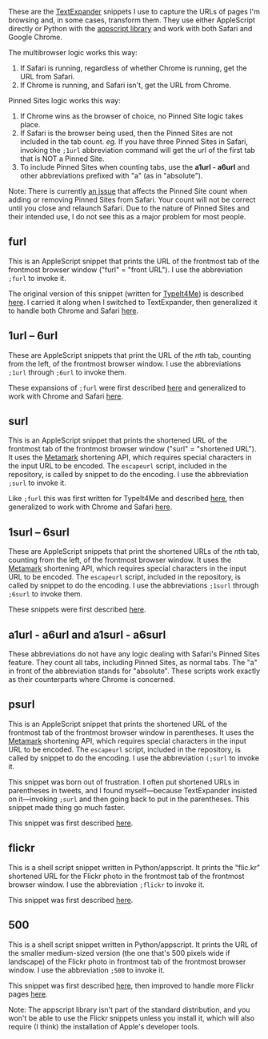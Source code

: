 These are the [TextExpander][2] snippets I use to capture the URLs of pages I'm browsing and, in some cases, transform them. They use either AppleScript directly or Python with the [appscript library][1] and work with both Safari and Google Chrome.

The multibrowser logic works this way:

1. If Safari is running, regardless of whether Chrome is running, get the URL from Safari.
2. If Chrome is running, and Safari isn't, get the URL from Chrome.

Pinned Sites logic works this way:

1. If Chrome wins as the browser of choice, no Pinned Site logic takes place.
2. If Safari is the browser being used, then the Pinned Sites are not included in the tab count. *eg.* If you have three Pinned Sites in Safari, invoking the `;1url` abbreviation command will get the url of the first tab that is NOT a Pinned Site.
3. To include Pinned Sites when counting tabs, use the __a1url - a6url__ and other abbreviations prefixed with "a" (as in "absolute").

Note: There is currently [an issue](https://github.com/happycollision/te-url-snippets/issues/1) that affects the Pinned Site count when adding or removing Pinned Sites from Safari. Your count will not be correct until you close and relaunch Safari. Due to the nature of Pinned Sites and their intended use, I do not see this as a major problem for most people.


## furl ##

This is an AppleScript snippet that prints the URL of the frontmost tab of the frontmost browser window ("furl" = "front URL"). I use the abbreviation `;furl` to invoke it.

The original version of this snippet (written for [TypeIt4Me][6]) is described [here][3]. I carried it along when I switched to TextExpander, then generalized it to handle both Chrome and Safari [here][4].

## 1url – 6url ##

These are AppleScript snippets that print the URL of the *n*th tab, counting from the left, of the frontmost browser window. I use the abbreviations `;1url` through `;6url` to invoke them.

These expansions of `;furl` were first described [here][5] and generalized to work with Chrome and Safari [here][4].

## surl ##

This is an AppleScript snippet that prints the shortened URL of the frontmost tab of the frontmost browser window ("surl" = "shortened URL"). It uses the [Metamark][10] shortening API, which requires special characters in the input URL to be encoded. The `escapeurl` script, included in the repository, is called by snippet to do the encoding. I use the abbreviation `;surl` to invoke it.

Like `;furl` this was first written for TypeIt4Me and described [here][3], then generalized to work with Chrome and Safari [here][4].

## 1surl – 6surl ##

These are AppleScript snippets that print the shortened URLs of the *n*th tab, counting from the left, of the frontmost browser window. It uses the [Metamark][10] shortening API, which requires special characters in the input URL to be encoded. The `escapeurl` script, included in the repository, is called by snippet to do the encoding. I use the abbreviations `;1surl` through `;6surl` to invoke them.

These snippets were first described [here][4].

## a1url - a6url and a1surl - a6surl ##

These abbreviations do not have any logic dealing with Safari's Pinned Sites feature. They count all tabs, including Pinned Sites, as normal tabs. The "a" in front of the abbreviation stands for "absolute". These scripts work exactly as their counterparts where Chrome is concerned.

## psurl ##

This is an AppleScript snippet that prints the shortened URL of the frontmost tab of the frontmost browser window in parentheses. It uses the [Metamark][10] shortening API, which requires special characters in the input URL to be encoded. The `escapeurl` script, included in the repository, is called by snippet to do the encoding. I use the abbreviation `(;surl` to invoke it.

This snippet was born out of frustration. I often put shortened URLs in parentheses in tweets, and I found myself—because TextExpander insisted on it—invoking `;surl` and then going back to put in the parentheses. This snippet made thing go much faster.

This snippet was first described [here][4].

## flickr ##

This is a shell script snippet written in Python/appscript. It prints the "flic.kr" shortened URL for the Flickr photo in the frontmost tab of the frontmost browser window. I use the abbreviation `;flickr` to invoke it.

This snippet was first described [here][7].

## 500 ##

This is a shell script snippet written in Python/appscript. It prints the URL of the smaller medium-sized version (the one that's 500 pixels wide if landscape) of the Flickr photo in frontmost tab of the frontmost browser window. I use the abbreviation `;500` to invoke it.

This snippet was first described [here][8], then improved to handle more Flickr pages [here][9].

Note: The appscript library isn't part of the standard distribution, and you won't be able to use the Flickr snippets unless you install it, which will also require (I think) the installation of Apple's developer tools.


[1]: http://appscript.sourceforge.net/index.html
[2]: http://smilesoftware.com/TextExpander/
[3]: http://www.leancrew.com/all-this/2008/03/long-and-shortened-urls-with-typeit4me/
[4]: http://www.leancrew.com/all-this/2010/10/textexpander-snippets-for-google-chrome/
[5]: http://www.leancrew.com/all-this/2009/07/safari-tab-urls-via-textexpander/
[6]: http://www.ettoresoftware.com/products/typeit4me/
[7]: http://www.leancrew.com/all-this/2010/03/shortened-flickr-urls/
[8]: http://www.leancrew.com/all-this/2010/07/flickr-image-url-via-textexpander/
[9]: http://www.leancrew.com/all-this/2010/07/updated-flickr-url-script-for-textexpander/
[10]: http://metamark.net/
